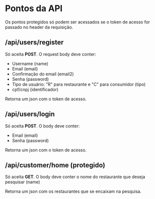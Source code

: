 # Pontos da API
Os pontos protegidos só podem ser acessados se o token de acesso for passado no header da requisição.

## /api/users/register
Só aceita **POST**. O request body deve conter:
- Username (name)
- Email (email)
- Confirmação do email (email2)
- Senha (password)
- Tipo de usuário: "R" para restaurante e "C" para consumidor (tipo)
- cpf/cnpj (identificador)

Retorna um json com o token de acesso.

## /api/users/login
Só aceita **POST**. O body deve conter:
- Email (email)
- Senha (password)

Retorna um json com o token de acesso.

## /api/customer/home (protegido)
Só aceita **GET**. O body deve conter o nome do restaurante que deseja pesquisar (name)

Retorna um json com os restaurantes que se encaixam na pesquisa.
